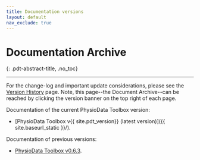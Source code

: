 ```yaml
---
title: Documentation versions
layout: default
nav_exclude: true
---
```


<!---
    This page lists the different versions of the site, which documents
    different versions of the Toolbox.

    Parts of this document are auto-generated by a MATLAB script which
    creates the site version snapshots.
    
    NOTE: All links to this page should use the {{ site.baseurl_static }} 
    base url so that it always points to the latest version, which in turn
    lists all versions.

-->


# Documentation Archive
{: .pdt-abstract-title, .no_toc}


---

For the change-log and important update considerations, please see the [Version History](./change-log.html) page.
Note, this page--the Document Archive--can be reached by clicking the version banner on the top right of each page.

Documentation of the current PhysioData Toolbox version:
 - [PhysioData Toolbox v{{ site.pdt_version}} (latest version)]({{ site.baseurl_static }}/).

Documentation of previous versions:
- [PhysioData Toolbox v0.6.3](./archive/v0.6.3).
